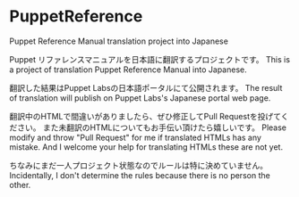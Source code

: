# PuppetReference
Puppet Reference Manual translation project into Japanese

Puppet リファレンスマニュアルを日本語に翻訳するプロジェクトです。
This is a project of translation Puppet Reference Manual into Japanese.

翻訳した結果はPuppet Labsの日本語ポータルにて公開されます。
The result of translation will publish on Puppet Labs's Japanese portal web page.

翻訳中のHTMLで間違いがありましたら、ぜひ修正してPull Requestを投げてください。
また未翻訳のHTMLについてもお手伝い頂けたら嬉しいです。
Please modify and throw "Pull Request" for me if translated HTMLs has any mistake.
And I welcome your help for translating HTMLs these are not yet.

ちなみにまだ一人プロジェクト状態なのでルールは特に決めていません。
Incidentally, I don't determine the rules because there is no person the other.
